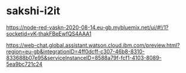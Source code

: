 # sakshi-i2it
https://node-red-vaskn-2020-08-14.eu-gb.mybluemix.net/ui/#!/1?socketid=vK-thakFBeEwfQS4AAA1

https://web-chat.global.assistant.watson.cloud.ibm.com/preview.html?region=eu-gb&integrationID=4ff0dcff-c307-46b8-8310-833688b07e95&serviceInstanceID=8588a79f-fcf1-4103-8089-5ea9bc721c24
